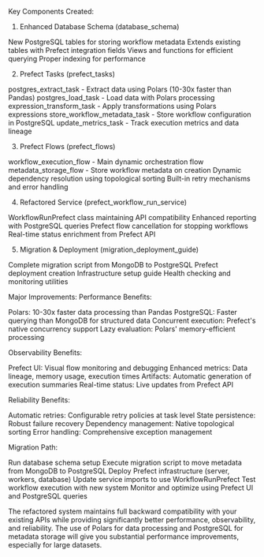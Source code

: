 Key Components Created:
1. Enhanced Database Schema (database_schema)

New PostgreSQL tables for storing workflow metadata
Extends existing tables with Prefect integration fields
Views and functions for efficient querying
Proper indexing for performance

2. Prefect Tasks (prefect_tasks)

postgres_extract_task - Extract data using Polars (10-30x faster than Pandas)
postgres_load_task - Load data with Polars processing
expression_transform_task - Apply transformations using Polars expressions
store_workflow_metadata_task - Store workflow configuration in PostgreSQL
update_metrics_task - Track execution metrics and data lineage

3. Prefect Flows (prefect_flows)

workflow_execution_flow - Main dynamic orchestration flow
metadata_storage_flow - Store workflow metadata on creation
Dynamic dependency resolution using topological sorting
Built-in retry mechanisms and error handling

4. Refactored Service (prefect_workflow_run_service)

WorkflowRunPrefect class maintaining API compatibility
Enhanced reporting with PostgreSQL queries
Prefect flow cancellation for stopping workflows
Real-time status enrichment from Prefect API

5. Migration & Deployment (migration_deployment_guide)

Complete migration script from MongoDB to PostgreSQL
Prefect deployment creation
Infrastructure setup guide
Health checking and monitoring utilities

Major Improvements:
Performance Benefits:

Polars: 10-30x faster data processing than Pandas
PostgreSQL: Faster querying than MongoDB for structured data
Concurrent execution: Prefect's native concurrency support
Lazy evaluation: Polars' memory-efficient processing

Observability Benefits:

Prefect UI: Visual flow monitoring and debugging
Enhanced metrics: Data lineage, memory usage, execution times
Artifacts: Automatic generation of execution summaries
Real-time status: Live updates from Prefect API

Reliability Benefits:

Automatic retries: Configurable retry policies at task level
State persistence: Robust failure recovery
Dependency management: Native topological sorting
Error handling: Comprehensive exception management

Migration Path:

Run database schema setup
Execute migration script to move metadata from MongoDB to PostgreSQL
Deploy Prefect infrastructure (server, workers, database)
Update service imports to use WorkflowRunPrefect
Test workflow execution with new system
Monitor and optimize using Prefect UI and PostgreSQL queries

The refactored system maintains full backward compatibility with your existing APIs while providing significantly better performance, observability, and reliability. The use of Polars for data processing and PostgreSQL for metadata storage will give you substantial performance improvements, especially for large datasets.
